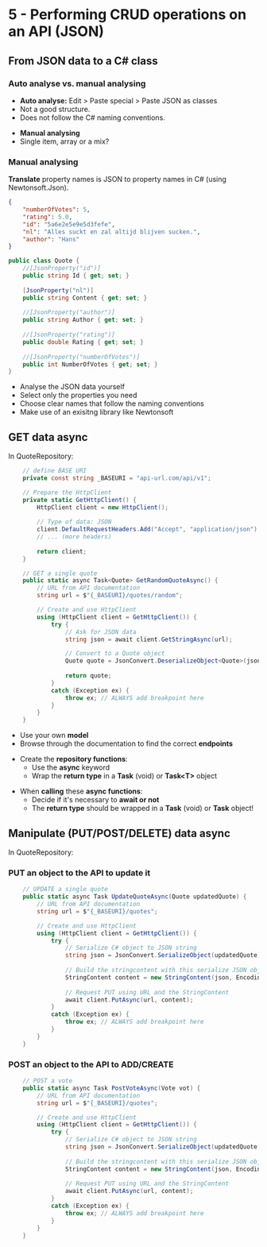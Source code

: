 # 5 - Performing CRUD operations on an API (JSON)
## From JSON data to a C# class
### Auto analyse vs. manual analysing
- **Auto analyse:** Edit > Paste special > Paste JSON as classes
- Not a good structure.
- Does not follow the C# naming conventions.

+ **Manual analysing**
+ Single item, array or a mix?

### Manual analysing
**Translate** property names is JSON to property names in C# (using Newtonsoft.Json).
```json
{
	"numberOfVotes": 5,
	"rating": 5.0,
	"id": "5a6e2e5e9e5d3fefe",
	"nl": "Alles suckt en zal altijd blijven sucken.",
	"author": "Hans"
}
```
```csharp
public class Quote {
	//[JsonProperty("id")]
	public string Id { get; set; }
	
	[JsonProperty("nl")]
	public string Content { get; set; }
	
	//[JsonProperty("author")]
	public string Author { get; set; }
	
	//[JsonProperty("rating")]
	public double Rating { get; set; }
	
	//[JsonProperty("numberOfVotes")]
	public int NumberOfVotes { get; set; }
}
```

- Analyse the JSON data yourself
- Select only the properties you need
- Choose clear names that follow the naming conventions
- Make use of an exisitng library like Newtonsoft

## GET data async

In QuoteRepository:
```csharp
	// define BASE URI
	private const string _BASEURI = "api-url.com/api/v1";
```
```csharp
	// Prepare the HttpClient
	private static GetHttpClient() {
		HttpClient client = new HttpClient();
		
		// Type of data: JSON
		client.DefaultRequestHeaders.Add("Accept", "application/json");
		// ... (more headers)
		
		return client;
	}
```
```csharp
	// GET a single quote
	public static async Task<Quote> GetRandomQuoteAsync() {
		// URL from API documentation
		string url = $"{_BASEURI}/quotes/random";

		// Create and use HttpClient
		using (HttpClient client = GetHttpClient()) {
			try {
				// Ask for JSON data
				string json = await client.GetStringAsync(url);

				// Convert to a Quote object
				Quote quote = JsonConvert.DeserializeObject<Quote>(json);
				
				return quote;
			}
			catch (Exception ex) {
				throw ex; // ALWAYS add breakpoint here
			}
		}
	}
```

- Use your own **model**
- Browse through the documentation to find the correct **endpoints**

+ Create the **repository functions**:
  + Use the **async** keyword
  + Wrap the **return type** in a **Task** (void) or **Task\<T>** object

- When **calling** these **async functions**:
  - Decide if it's necessary to **await or not**
  - The **return type** should be wrapped in a **Task** (void) or **Task<T>** object!

## Manipulate (PUT/POST/DELETE) data async
In QuoteRepository:
### PUT an object to the API to update it
```csharp
	// UPDATE a single quote
	public static async Task UpdateQuoteAsync(Quote updatedQuote) {
		// URL from API documentation
		string url = $"{_BASEURI}/quotes";

		// Create and use HttpClient
		using (HttpClient client = GetHttpClient()) {
			try {
				// Serialize C# object to JSON string
				string json = JsonConvert.SerializeObject(updatedQuote);
				
				// Build the stringcontent with this serialize JSON object
				StringContent content = new StringContent(json, Encoding.UTF8, "application/json");
				
				// Request PUT using URL and the StringContent
				await client.PutAsync(url, content);
			}
			catch (Exception ex) {
				throw ex; // ALWAYS add breakpoint here
			}
		}
	}
```

### POST an object to the API to ADD/CREATE
```csharp
	// POST a vote
	public static async Task PostVoteAsync(Vote vot) {
		// URL from API documentation
		string url = $"{_BASEURI}/quotes";

		// Create and use HttpClient
		using (HttpClient client = GetHttpClient()) {
			try {
				// Serialize C# object to JSON string
				string json = JsonConvert.SerializeObject(updatedQuote);
				
				// Build the stringcontent with this serialize JSON object
				StringContent content = new StringContent(json, Encoding.UTF8, "application/json");
				
				// Request PUT using URL and the StringContent
				await client.PutAsync(url, content);
			}
			catch (Exception ex) {
				throw ex; // ALWAYS add breakpoint here
			}
		}
	}
```
<!--stackedit_data:
eyJoaXN0b3J5IjpbLTEyMjg2MjgxODQsMTM4MjY4OTExLC01OT
EwNDAxOTcsMjA5MDY1MzU4MSwtNTI0MzkwMzg0LDIwNzc5NTU3
NjQsMTM4MDMwMDY4NF19
-->